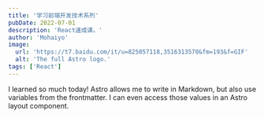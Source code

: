 ```yaml
---
title: '学习前端开发技术系列'
pubDate: 2022-07-01
description: 'React速成课。'
author: 'Mohaiyo'
image:
  url: 'https://t7.baidu.com/it/u=825057118,3516313570&fm=193&f=GIF'
  alt: 'The full Astro logo.'
tags: ['React']
---
```


I learned so much today! Astro allows me to write in Markdown, but also use variables from the frontmatter. I can even access those values in an Astro layout component.
